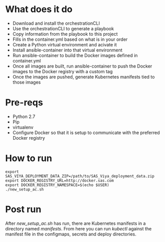 # What does it do

* Download and install the orchestrationCLI
* Use the orchestrationCLI to generate a playbook
* Copy information from the playbook to this project
* Fills in the container.yml based on what is in your order
* Create a Python virtual environment and acivate it
* Install ansible-container into that virtual environment
* Run ansible-container to build the Docker images defined in container.yml
* Once all images are built, run ansible-container to push the Docker images to the Docker registry with a custom tag
* Once the images are pushed, generate Kubernetes manifests tied to those images

# Pre-reqs

* Python 2.7
* Pip
* virtualenv
* Configure Docker so that it is setup to communicate with the preferred Docker registry

# How to run

```
export SAS_VIYA_DEPLOYMENT_DATA_ZIP=/path/to/SAS_Viya_deployment_data.zip
export DOCKER_REGISTRY_URL=http://docker.sas.com
export DOCKER_REGISTRY_NAMESPACE=$(echo $USER)
./new_setup_ac.sh
```

# Post run

After _new_setup_ac.sh_ has run, there are Kubernetes manifests in a directory
named _manifests_. From here you can run _kubectl_ against the manifest file in
the configmaps, secrets and deploy directories.